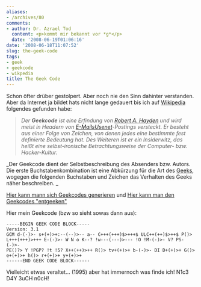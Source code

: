 ```yaml
---
aliases:
- /archives/80
comments:
- author: Dr. Azrael Tod
  content: <p>kommt mir bekannt vor *g*</p>
  date: '2008-06-19T01:06:16'
date: '2008-06-18T11:07:52'
slug: the-geek-code
tags:
- geek
- geekcode
- wikpedia
title: The Geek Code
---
```


Schon öfter drüber gestolpert. Aber noch nie den Sinn dahinter verstanden.
Aber da Internet ja bildet hats nicht lange gedauert bis ich auf
[Wikipedia](http://de.wikipedia.org/wiki/Geekcode) folgendes gefunden habe:

> _Der **Geekcode** ist eine Erfindung von [Robert A.
> Hayden](http://de.wikipedia.org/w/index.php?title=Robert_A._Hayden&action=edit&redlink=1)
> und wird meist in Headern von
> [E-Mails](http://de.wikipedia.org/wiki/E-Mail)[Usenet](http://de.wikipedia.org/wiki/Usenet)-Postings
> versteckt. Er besteht aus einer Folge von Zeichen, von denen jedes eine
> bestimmte fest definierte Bedeutung hat. Des Weiteren ist er ein
> Insiderwitz, das heißt eine selbst-ironische Betrachtungsweise der
> Computer- bzw. Hacker-Kultur._

_Der Geekcode dient der Selbstbeschreibung des Absenders bzw. Autors. Die
erste Buchstabenkombination ist eine Abkürzung für die Art des
[Geeks](http://de.wikipedia.org/wiki/Geek), wogegen die folgenden
Buchstaben und Zeichen das Verhalten des Geeks näher beschreiben. _


[Hier kann mann sich Geekcodes generieren](http://www.joereiss.net/geek/geek.html)
und
[Hier kann man den Geekcodes "entgeeken"](http://www.joereiss.net/geek/ungeek.html)

Hier mein Geekcode (bzw so sieht sowas dann aus):

```
-----BEGIN GEEK CODE BLOCK-----
Version: 3.1
GCM d-(-)>- s+(+)>+:--(--)>-- a-- C+++(+++)$>+++$ ULC++(++)$>++$ P()>
L+++(+++)>+++ E-(-)>- W N o K--? !w---(---)>--- !O !M-(-)>- V? PS-(-)>-
PE()?> Y !PGP? !t !5? X++(++)>++ R()> tv+(+)>+ b-(-)>- DI D+(+)>+ G()>
e+(+)>+ h()> r+(+)>+ y+(+)>+
------END GEEK CODE BLOCK------
```

Vielleicht etwas veraltet... (1995) aber hat immernoch was finde ich!
N1c3 D4Y 3uCH n0cH!